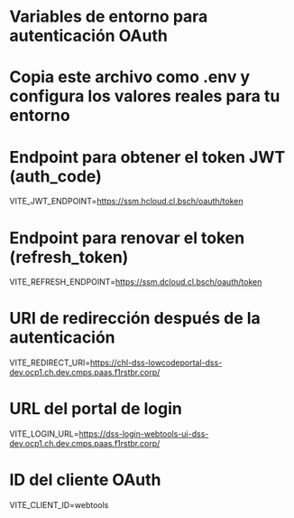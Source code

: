 # Variables de entorno para autenticación OAuth
# Copia este archivo como .env y configura los valores reales para tu entorno

# Endpoint para obtener el token JWT (auth_code)
VITE_JWT_ENDPOINT=https://ssm.hcloud.cl.bsch/oauth/token

# Endpoint para renovar el token (refresh_token)
VITE_REFRESH_ENDPOINT=https://ssm.dcloud.cl.bsch/oauth/token

# URI de redirección después de la autenticación
VITE_REDIRECT_URI=https://chl-dss-lowcodeportal-dss-dev.ocp1.ch.dev.cmps.paas.f1rstbr.corp/

# URL del portal de login
VITE_LOGIN_URL=https://dss-login-webtools-ui-dss-dev.ocp1.ch.dev.cmps.paas.f1rstbr.corp/

# ID del cliente OAuth
VITE_CLIENT_ID=webtools
